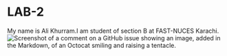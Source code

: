 # LAB-2
My name is Ali Khurram.I am student of section B at FAST-NUCES Karachi.
![Screenshot of a comment on a GitHub issue showing an image, added in the Markdown, of an Octocat smiling and raising a tentacle.](https://myoctocat.com/assets/images/base-octocat.svg)
